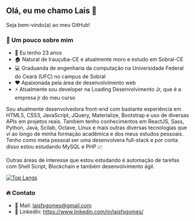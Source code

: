 ## Olá, eu me chamo Lais :rocket:

Seja bem-vindo(a) ao meu GitHub!

###  :information_desk_person: Um pouco sobre mim
 -  :birthday: Eu tenho 23 anos
 -  :house: Natural de Irauçuba-CE e atualmente moro e estudo em Sobral-CE
 -  :computer: Graduanda de engenharia da computação na Universidade Federal do Ceará (UFC) no campus de Sobral
 -  :heart: Apaixonada pela área de desenvolvimento web
 -  ⚡ Atualmente sou developer na Loading Desenvolvimento Jr, que é a empresa jr do meu curso

Sou atualmente desenvolvedora front-end com bastante experiência em HTML5, CSS3, JavaScript, JQuery, Materialize, Bootstrap e uso de diversas APIs em projetos reais. Também tenho conhecimentos em ReactJS, Sass, Python, Java, Scilab, Octave, Linux e mais outras diversas tecnologias que vi ao longo de minha formação acadêmica e dos meus estudos pessoais. Tenho como meta pessoal ser uma desenvolvera full-stack e por conta disso estou estudando MySQL e PHP :chart_with_upwards_trend:

Outras áreas de interesse que estou estudando é automação de tarefas com Shell Script, Blockchain e também desenvolvimento ágil.


[![Top Langs](https://github-readme-stats.vercel.app/api/top-langs/?username=laisfsgomes)](https://github.com/anuraghazra/github-readme-stats)



### 🔥 Contato
 - 📧 Mail: laisfsgomes@gmail.com
 -  :large_blue_circle: LinkedIn: https://www.linkedin.com/in/laisfsgomes/
